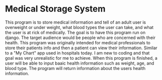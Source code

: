 # Medical Storage System
 This program is to store medical information and tell of an adult user is overweight or under weight, what blood types the user can take, and what the user is at rick of medically. The goal is to have this program run on django. The target audience would be people who are concerned with their health. This program was originally intended for medical professionals to store their patients info and then a patient can view their information. Similar to a "My Chart" app used in hospitals today. I am new to coding and that goal was very unrealistic for me to achieve. 
When this program is finished, a user will be able to input baaic health information such as weight, age, and blood type. The program will return information about the users health information. 
